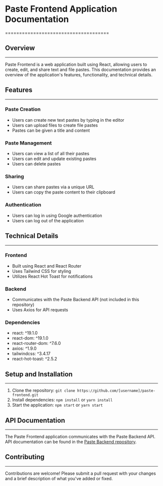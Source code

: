 

# Paste Frontend Application Documentation
=====================================

## Overview
--------

Paste Frontend is a web application built using React, allowing users to create, edit, and share text and file pastes. This documentation provides an overview of the application's features, functionality, and technical details.

## Features
--------

### Paste Creation

* Users can create new text pastes by typing in the editor
* Users can upload files to create file pastes
* Pastes can be given a title and content

### Paste Management

* Users can view a list of all their pastes
* Users can edit and update existing pastes
* Users can delete pastes

### Sharing

* Users can share pastes via a unique URL
* Users can copy the paste content to their clipboard

### Authentication

* Users can log in using Google authentication
* Users can log out of the application

## Technical Details
-------------------

### Frontend

* Built using React and React Router
* Uses Tailwind CSS for styling
* Utilizes React Hot Toast for notifications

### Backend

* Communicates with the Paste Backend API (not included in this repository)
* Uses Axios for API requests

### Dependencies

* react: ^19.1.0
* react-dom: ^19.1.0
* react-router-dom: ^7.6.0
* axios: ^1.9.0
* tailwindcss: ^3.4.17
* react-hot-toast: ^2.5.2

## Setup and Installation
-------------------------

1. Clone the repository: `git clone https://github.com/[username]/paste-frontend.git`
2. Install dependencies: `npm install` or `yarn install`
3. Start the application: `npm start` or `yarn start`

## API Documentation
-------------------

The Paste Frontend application communicates with the Paste Backend API. API documentation can be found in the [Paste Backend repository](https://github.com/abhi9720/pastebin-backend).

## Contributing
------------

Contributions are welcome! Please submit a pull request with your changes and a brief description of what you've added or fixed.
